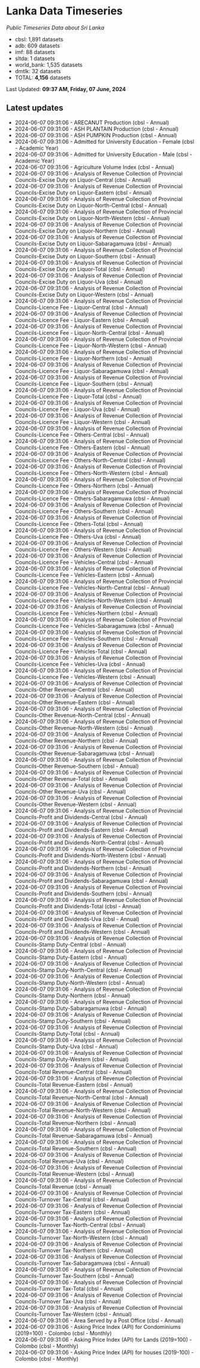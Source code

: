 # Lanka Data Timeseries
*Public Timeseries Data about Sri Lanka*

* cbsl: 1,891 datasets
* adb: 609 datasets
* imf: 88 datasets
* sltda: 1 datasets
* world_bank: 1,535 datasets
* dmtlk: 32 datasets
* TOTAL: **4,156** datasets

Last Updated: **09:37 AM, Friday, 07 June, 2024**

## Latest updates

* 2024-06-07 09:31:06 - ARECANUT Production (cbsl - Annual)
* 2024-06-07 09:31:06 - ASH PLANTAIN Production (cbsl - Annual)
* 2024-06-07 09:31:06 - ASH PUMPKIN Production (cbsl - Annual)
* 2024-06-07 09:31:06 - Admitted for University Education - Female (cbsl - Academic Year)
* 2024-06-07 09:31:06 - Admitted for University Education - Male (cbsl - Academic Year)
* 2024-06-07 09:31:06 - Agriculture Volume Index (cbsl - Annual)
* 2024-06-07 09:31:06 - Analysis of Revenue Collection of Provincial Councils-Excise Duty on Liquor-Central (cbsl - Annual)
* 2024-06-07 09:31:06 - Analysis of Revenue Collection of Provincial Councils-Excise Duty on Liquor-Eastern (cbsl - Annual)
* 2024-06-07 09:31:06 - Analysis of Revenue Collection of Provincial Councils-Excise Duty on Liquor-North-Central (cbsl - Annual)
* 2024-06-07 09:31:06 - Analysis of Revenue Collection of Provincial Councils-Excise Duty on Liquor-North-Western (cbsl - Annual)
* 2024-06-07 09:31:06 - Analysis of Revenue Collection of Provincial Councils-Excise Duty on Liquor-Northern (cbsl - Annual)
* 2024-06-07 09:31:06 - Analysis of Revenue Collection of Provincial Councils-Excise Duty on Liquor-Sabaragamuwa (cbsl - Annual)
* 2024-06-07 09:31:06 - Analysis of Revenue Collection of Provincial Councils-Excise Duty on Liquor-Southern (cbsl - Annual)
* 2024-06-07 09:31:06 - Analysis of Revenue Collection of Provincial Councils-Excise Duty on Liquor-Total (cbsl - Annual)
* 2024-06-07 09:31:06 - Analysis of Revenue Collection of Provincial Councils-Excise Duty on Liquor-Uva (cbsl - Annual)
* 2024-06-07 09:31:06 - Analysis of Revenue Collection of Provincial Councils-Excise Duty on Liquor-Western (cbsl - Annual)
* 2024-06-07 09:31:06 - Analysis of Revenue Collection of Provincial Councils-Licence Fee - Liquor-Central (cbsl - Annual)
* 2024-06-07 09:31:06 - Analysis of Revenue Collection of Provincial Councils-Licence Fee - Liquor-Eastern (cbsl - Annual)
* 2024-06-07 09:31:06 - Analysis of Revenue Collection of Provincial Councils-Licence Fee - Liquor-North-Central (cbsl - Annual)
* 2024-06-07 09:31:06 - Analysis of Revenue Collection of Provincial Councils-Licence Fee - Liquor-North-Western (cbsl - Annual)
* 2024-06-07 09:31:06 - Analysis of Revenue Collection of Provincial Councils-Licence Fee - Liquor-Northern (cbsl - Annual)
* 2024-06-07 09:31:06 - Analysis of Revenue Collection of Provincial Councils-Licence Fee - Liquor-Sabaragamuwa (cbsl - Annual)
* 2024-06-07 09:31:06 - Analysis of Revenue Collection of Provincial Councils-Licence Fee - Liquor-Southern (cbsl - Annual)
* 2024-06-07 09:31:06 - Analysis of Revenue Collection of Provincial Councils-Licence Fee - Liquor-Total (cbsl - Annual)
* 2024-06-07 09:31:06 - Analysis of Revenue Collection of Provincial Councils-Licence Fee - Liquor-Uva (cbsl - Annual)
* 2024-06-07 09:31:06 - Analysis of Revenue Collection of Provincial Councils-Licence Fee - Liquor-Western (cbsl - Annual)
* 2024-06-07 09:31:06 - Analysis of Revenue Collection of Provincial Councils-Licence Fee - Others-Central (cbsl - Annual)
* 2024-06-07 09:31:06 - Analysis of Revenue Collection of Provincial Councils-Licence Fee - Others-Eastern (cbsl - Annual)
* 2024-06-07 09:31:06 - Analysis of Revenue Collection of Provincial Councils-Licence Fee - Others-North-Central (cbsl - Annual)
* 2024-06-07 09:31:06 - Analysis of Revenue Collection of Provincial Councils-Licence Fee - Others-North-Western (cbsl - Annual)
* 2024-06-07 09:31:06 - Analysis of Revenue Collection of Provincial Councils-Licence Fee - Others-Northern (cbsl - Annual)
* 2024-06-07 09:31:06 - Analysis of Revenue Collection of Provincial Councils-Licence Fee - Others-Sabaragamuwa (cbsl - Annual)
* 2024-06-07 09:31:06 - Analysis of Revenue Collection of Provincial Councils-Licence Fee - Others-Southern (cbsl - Annual)
* 2024-06-07 09:31:06 - Analysis of Revenue Collection of Provincial Councils-Licence Fee - Others-Total (cbsl - Annual)
* 2024-06-07 09:31:06 - Analysis of Revenue Collection of Provincial Councils-Licence Fee - Others-Uva (cbsl - Annual)
* 2024-06-07 09:31:06 - Analysis of Revenue Collection of Provincial Councils-Licence Fee - Others-Western (cbsl - Annual)
* 2024-06-07 09:31:06 - Analysis of Revenue Collection of Provincial Councils-Licence Fee - Vehicles-Central (cbsl - Annual)
* 2024-06-07 09:31:06 - Analysis of Revenue Collection of Provincial Councils-Licence Fee - Vehicles-Eastern (cbsl - Annual)
* 2024-06-07 09:31:06 - Analysis of Revenue Collection of Provincial Councils-Licence Fee - Vehicles-North-Central (cbsl - Annual)
* 2024-06-07 09:31:06 - Analysis of Revenue Collection of Provincial Councils-Licence Fee - Vehicles-North-Western (cbsl - Annual)
* 2024-06-07 09:31:06 - Analysis of Revenue Collection of Provincial Councils-Licence Fee - Vehicles-Northern (cbsl - Annual)
* 2024-06-07 09:31:06 - Analysis of Revenue Collection of Provincial Councils-Licence Fee - Vehicles-Sabaragamuwa (cbsl - Annual)
* 2024-06-07 09:31:06 - Analysis of Revenue Collection of Provincial Councils-Licence Fee - Vehicles-Southern (cbsl - Annual)
* 2024-06-07 09:31:06 - Analysis of Revenue Collection of Provincial Councils-Licence Fee - Vehicles-Total (cbsl - Annual)
* 2024-06-07 09:31:06 - Analysis of Revenue Collection of Provincial Councils-Licence Fee - Vehicles-Uva (cbsl - Annual)
* 2024-06-07 09:31:06 - Analysis of Revenue Collection of Provincial Councils-Licence Fee - Vehicles-Western (cbsl - Annual)
* 2024-06-07 09:31:06 - Analysis of Revenue Collection of Provincial Councils-Other Revenue-Central (cbsl - Annual)
* 2024-06-07 09:31:06 - Analysis of Revenue Collection of Provincial Councils-Other Revenue-Eastern (cbsl - Annual)
* 2024-06-07 09:31:06 - Analysis of Revenue Collection of Provincial Councils-Other Revenue-North-Central (cbsl - Annual)
* 2024-06-07 09:31:06 - Analysis of Revenue Collection of Provincial Councils-Other Revenue-North-Western (cbsl - Annual)
* 2024-06-07 09:31:06 - Analysis of Revenue Collection of Provincial Councils-Other Revenue-Northern (cbsl - Annual)
* 2024-06-07 09:31:06 - Analysis of Revenue Collection of Provincial Councils-Other Revenue-Sabaragamuwa (cbsl - Annual)
* 2024-06-07 09:31:06 - Analysis of Revenue Collection of Provincial Councils-Other Revenue-Southern (cbsl - Annual)
* 2024-06-07 09:31:06 - Analysis of Revenue Collection of Provincial Councils-Other Revenue-Total (cbsl - Annual)
* 2024-06-07 09:31:06 - Analysis of Revenue Collection of Provincial Councils-Other Revenue-Uva (cbsl - Annual)
* 2024-06-07 09:31:06 - Analysis of Revenue Collection of Provincial Councils-Other Revenue-Western (cbsl - Annual)
* 2024-06-07 09:31:06 - Analysis of Revenue Collection of Provincial Councils-Profit and Dividends-Central (cbsl - Annual)
* 2024-06-07 09:31:06 - Analysis of Revenue Collection of Provincial Councils-Profit and Dividends-Eastern (cbsl - Annual)
* 2024-06-07 09:31:06 - Analysis of Revenue Collection of Provincial Councils-Profit and Dividends-North-Central (cbsl - Annual)
* 2024-06-07 09:31:06 - Analysis of Revenue Collection of Provincial Councils-Profit and Dividends-North-Western (cbsl - Annual)
* 2024-06-07 09:31:06 - Analysis of Revenue Collection of Provincial Councils-Profit and Dividends-Northern (cbsl - Annual)
* 2024-06-07 09:31:06 - Analysis of Revenue Collection of Provincial Councils-Profit and Dividends-Sabaragamuwa (cbsl - Annual)
* 2024-06-07 09:31:06 - Analysis of Revenue Collection of Provincial Councils-Profit and Dividends-Southern (cbsl - Annual)
* 2024-06-07 09:31:06 - Analysis of Revenue Collection of Provincial Councils-Profit and Dividends-Total (cbsl - Annual)
* 2024-06-07 09:31:06 - Analysis of Revenue Collection of Provincial Councils-Profit and Dividends-Uva (cbsl - Annual)
* 2024-06-07 09:31:06 - Analysis of Revenue Collection of Provincial Councils-Profit and Dividends-Western (cbsl - Annual)
* 2024-06-07 09:31:06 - Analysis of Revenue Collection of Provincial Councils-Stamp Duty-Central (cbsl - Annual)
* 2024-06-07 09:31:06 - Analysis of Revenue Collection of Provincial Councils-Stamp Duty-Eastern (cbsl - Annual)
* 2024-06-07 09:31:06 - Analysis of Revenue Collection of Provincial Councils-Stamp Duty-North-Central (cbsl - Annual)
* 2024-06-07 09:31:06 - Analysis of Revenue Collection of Provincial Councils-Stamp Duty-North-Western (cbsl - Annual)
* 2024-06-07 09:31:06 - Analysis of Revenue Collection of Provincial Councils-Stamp Duty-Northern (cbsl - Annual)
* 2024-06-07 09:31:06 - Analysis of Revenue Collection of Provincial Councils-Stamp Duty-Sabaragamuwa (cbsl - Annual)
* 2024-06-07 09:31:06 - Analysis of Revenue Collection of Provincial Councils-Stamp Duty-Southern (cbsl - Annual)
* 2024-06-07 09:31:06 - Analysis of Revenue Collection of Provincial Councils-Stamp Duty-Total (cbsl - Annual)
* 2024-06-07 09:31:06 - Analysis of Revenue Collection of Provincial Councils-Stamp Duty-Uva (cbsl - Annual)
* 2024-06-07 09:31:06 - Analysis of Revenue Collection of Provincial Councils-Stamp Duty-Western (cbsl - Annual)
* 2024-06-07 09:31:06 - Analysis of Revenue Collection of Provincial Councils-Total Revenue-Central (cbsl - Annual)
* 2024-06-07 09:31:06 - Analysis of Revenue Collection of Provincial Councils-Total Revenue-Eastern (cbsl - Annual)
* 2024-06-07 09:31:06 - Analysis of Revenue Collection of Provincial Councils-Total Revenue-North-Central (cbsl - Annual)
* 2024-06-07 09:31:06 - Analysis of Revenue Collection of Provincial Councils-Total Revenue-North-Western (cbsl - Annual)
* 2024-06-07 09:31:06 - Analysis of Revenue Collection of Provincial Councils-Total Revenue-Northern (cbsl - Annual)
* 2024-06-07 09:31:06 - Analysis of Revenue Collection of Provincial Councils-Total Revenue-Sabaragamuwa (cbsl - Annual)
* 2024-06-07 09:31:06 - Analysis of Revenue Collection of Provincial Councils-Total Revenue-Southern (cbsl - Annual)
* 2024-06-07 09:31:06 - Analysis of Revenue Collection of Provincial Councils-Total Revenue-Uva (cbsl - Annual)
* 2024-06-07 09:31:06 - Analysis of Revenue Collection of Provincial Councils-Total Revenue-Western (cbsl - Annual)
* 2024-06-07 09:31:06 - Analysis of Revenue Collection of Provincial Councils-Total Revenue (cbsl - Annual)
* 2024-06-07 09:31:06 - Analysis of Revenue Collection of Provincial Councils-Turnover Tax-Central (cbsl - Annual)
* 2024-06-07 09:31:06 - Analysis of Revenue Collection of Provincial Councils-Turnover Tax-Eastern (cbsl - Annual)
* 2024-06-07 09:31:06 - Analysis of Revenue Collection of Provincial Councils-Turnover Tax-North-Central (cbsl - Annual)
* 2024-06-07 09:31:06 - Analysis of Revenue Collection of Provincial Councils-Turnover Tax-North-Western (cbsl - Annual)
* 2024-06-07 09:31:06 - Analysis of Revenue Collection of Provincial Councils-Turnover Tax-Northern (cbsl - Annual)
* 2024-06-07 09:31:06 - Analysis of Revenue Collection of Provincial Councils-Turnover Tax-Sabaragamuwa (cbsl - Annual)
* 2024-06-07 09:31:06 - Analysis of Revenue Collection of Provincial Councils-Turnover Tax-Southern (cbsl - Annual)
* 2024-06-07 09:31:06 - Analysis of Revenue Collection of Provincial Councils-Turnover Tax-Total (cbsl - Annual)
* 2024-06-07 09:31:06 - Analysis of Revenue Collection of Provincial Councils-Turnover Tax-Uva (cbsl - Annual)
* 2024-06-07 09:31:06 - Analysis of Revenue Collection of Provincial Councils-Turnover Tax-Western (cbsl - Annual)
* 2024-06-07 09:31:06 - Area Served by a Post Office (cbsl - Annual)
* 2024-06-07 09:31:06 - Asking Price Index (API) for Condominiums (2019=100) - Colombo (cbsl - Monthly)
* 2024-06-07 09:31:06 - Asking Price Index (API) for Lands (2019=100) - Colombo (cbsl - Monthly)
* 2024-06-07 09:31:06 - Asking Price Index (API) for houses (2019-100) - Colombo (cbsl - Monthly)